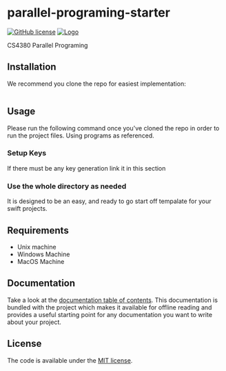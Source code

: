 # parallel-programing-starter
[![GitHub license](https://img.shields.io/badge/license-MIT-lightgrey.svg)](https://raw.githubusercontent.com/Cuberto/flashy-tabbar/master/LICENSE)
[![Logo](https://cl.ly/75849916d1b9/Image%202019-02-26%20at%205.18.55%20PM.png)](https://trujamal.com)

CS4380 Parallel Programing

## Installation
We recommend you clone the repo for easiest implementation:

```

```

## Usage

Please run the following command once you've cloned the repo in order to run the project files.
Using programs as referenced.


### Setup Keys
If there must be any key generation link it in this section

### Use the whole directory as needed
It is designed to be an easy, and ready to go start off tempalate for your swift projects.

## Requirements
* Unix machine
* Windows Machine
* MacOS Machine

## Documentation

Take a look at the [documentation table of contents](dist/doc/TOC.md).
This documentation is bundled with the project which makes it
available for offline reading and provides a useful starting point for
any documentation you want to write about your project.


## License

The code is available under the [MIT license](LICENSE.txt).

